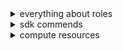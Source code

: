 <details><summary>everything about roles</summary>
<p>
  * https://cloud.google.com/iam/docs/understanding-roles
</p>
</details>

<details><summary>sdk commends</summary>
<p>

- login into GCP selecting user from browser
```bash
gcloud auth
```
- login into GCP using user
```bash 
gcloud auth login ACCOUNT
```
- login into GCP using service account
```bash
gcloud auth activate-service-account "emed-step-admin-serviceaccount@emed-step-admin.iam.gserviceaccount.com" --key-file=emed-step-admin-c50d02e46a7d.json
```
</p>
</details>

<details><summary>compute resources</summary>
<p>
![image](https://github.com/user-attachments/assets/b207756c-c75c-46ab-b26d-ad6438dd4ef3)


- Compute engine
  - IAAS Solution
  - Linux and Windows
  - Custom machine (RAM, CPU, Hard Drive)
- GKE 
- App Engine (GAE)
  - PAAS Solution - fully managed service
  - deploy web app at high scale
- Cloud Run
  - PAAS Solution - fully managed service
  - containered applications
  - Best of (GEA + container)
  - Next generation of GAE
- Cloud Functions
  - Serverless
  - something like AWS lambda 
</p>
</details>

